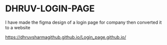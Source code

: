# DHRUV-LOGIN-PAGE
 I have made the figma design of a login page for company then converted it to a website

https://dhruvsharmagithub.github.io/Login_page.github.io/
